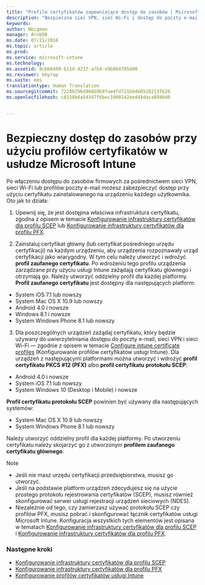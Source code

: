 ```yaml
---
title: "Profile certyfikatów zapewniające dostęp do zasobów | Microsoft Intune"
description: "Bezpieczna sieć VPN, sieć Wi-Fi i dostęp do poczty e-mail przy użyciu certyfikatu zainstalowanego na każdym urządzeniu użytkownika."
keywords: 
author: Nbigman
manager: Arob98
ms.date: 07/21/2016
ms.topic: article
ms.prod: 
ms.service: microsoft-intune
ms.technology: 
ms.assetid: 8cbb8499-611d-4217-a7b4-e9b864785dd0
ms.reviewer: kmyrup
ms.suite: ems
translationtype: Human Translation
ms.sourcegitcommit: 72288296d966b9b9fae4fd721b4460528213f626
ms.openlocfilehash: c8158b6a54347f6bec1008142eed44daca8946d0


---
```


# Bezpieczny dostęp do zasobów przy użyciu profilów certyfikatów w usłudze Microsoft Intune
Po włączeniu dostępu do zasobów firmowych za pośrednictwem sieci VPN, sieci Wi-Fi lub profilów poczty e-mail możesz zabezpieczyć dostęp przy użyciu certyfikatu zainstalowanego na urządzeniu każdego użytkownika. Oto jak to działa:

1. Upewnij się, że jest dostępna właściwa infrastruktura certyfikatu, zgodna z opisem w temacie [Konfigurowanie infrastruktury certyfikatów dla profilu SCEP](configure-certificate-infrastructure-for-scep.md) lub [Konfigurowanie infrastruktury certyfikatów dla profilu PFX](configure-certificate-infrastructure-for-pfx.md).

2. Zainstaluj certyfikat główny (lub certyfikat pośredniego urzędu certyfikacji) na każdym urządzeniu, aby urządzenia rozpoznawały urząd certyfikacji jako wiarygodny. W tym celu należy utworzyć i wdrożyć **profil zaufanego certyfikatu**. Po wdrożeniu tego profilu urządzenia zarządzane przy użyciu usługi Intune zażądają certyfikatu głównego i otrzymają go. Należy utworzyć oddzielny profil dla każdej platformy. **Profil zaufanego certyfikatu** jest dostępny dla następujących platform:
 -  System iOS 7.1 lub nowszy
 -  System Mac OS X 10.9 lub nowszy
 -  Android 4.0 i nowsze
 -  Windows 8.1 i nowsze
 -  System Windows Phone 8.1 lub nowszy

3. Dla poszczególnych urządzeń zażądaj certyfikatu, który będzie używany do uwierzytelniania dostępu do poczty e-mail, sieci VPN i sieci Wi-Fi — zgodnie z opisem w temacie [Configure intune certificate profiles](configure-intune-certificate-profiles.md) (Konfigurowanie profilów certyfikatów usługi Intune). Dla urządzeń z następującymi platformami można utworzyć i wdrożyć **profil certyfikatu PKCS #12 (PFX)** albo **profil certyfikatu protokołu SCEP**:

-  Android 4.0 i nowsze
-  System iOS 7.1 lub nowszy
-  System Windows 10 (Desktop i Mobile) i nowsze

**Profil certyfikatu protokołu SCEP** powinien być używany dla następujących systemów:
-   System Mac OS X 10.9 lub nowszy
-   System Windows Phone 8.1 lub nowszy

Należy utworzyć oddzielny profil dla każdej platformy. Po utworzeniu certyfikatu należy skojarzyć go z utworzonym **profilem zaufanego certyfikatu głównego**.

> [!NOTE]           
> -    Jeśli nie masz urzędu certyfikacji przedsiębiorstwa, musisz go utworzyć.
>- Jeśli na podstawie platform urządzeń zdecydujesz się na użycie prostego protokołu rejestrowania certyfikatów (SCEP), musisz również skonfigurować serwer usługi rejestracji urządzeń sieciowych (NDES).
>-  Niezależnie od tego, czy zamierzasz używać protokołu SCEP czy profilów PFX, musisz pobrać i skonfigurować łącznik certyfikatów usługi Microsoft Intune.
> Konfiguracja wszystkich tych elementów jest opisana w tematach [Konfigurowanie infrastruktury certyfikatów dla profilu SCEP](configure-certificate-infrastructure-for-scep.md) i [Konfigurowanie infrastruktury certyfikatów dla profilu PFX](configure-certificate-infrastructure-for-pfx.md).

### Następne kroki
- [Konfigurowanie infrastruktury certyfikatów dla profilu SCEP](configure-certificate-infrastructure-for-scep.md)
- [Konfigurowanie infrastruktury certyfikatów dla profilu PFX](configure-certificate-infrastructure-for-pfx.md)
- [Konfigurowanie profilów certyfikatów usługi Intune](configure-intune-certificate-profiles.md)



<!--HONumber=Jul16_HO3-->


